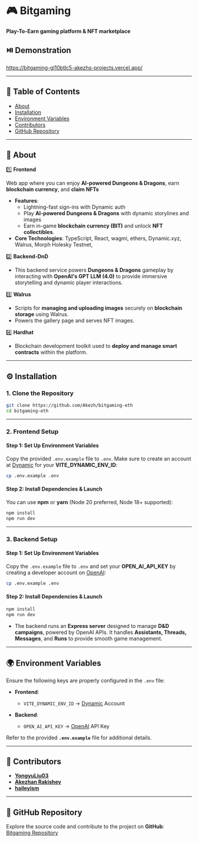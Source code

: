 # 🎮 Bitgaming

**Play-To-Earn gaming platform & NFT marketplace**

## ⏯️ Demonstration
https://bitgaming-gl10btlc5-akezhs-projects.vercel.app/

---

## 📑 Table of Contents

- [About](#about)
- [Installation](#installation)
- [Environment Variables](#environment-variables)
- [Contributors](#contributors)
- [GitHub Repository](#github-repository)

---

## 📖 About

1️⃣ **Frontend**

Web app where you can enjoy **AI-powered Dungeons & Dragons**, earn **blockchain currency**, and **claim NFTs**

- **Features**:
  - Lightning-fast sign-ins with Dynamic auth
  - Play **AI-powered Dungeons & Dragons** with dynamic storylines and images
  - Earn in-game **blockchain currency (BIT)** and unlock **NFT collectibles**.
- **Core Technologies**: TypeScript, React, wagmi, ethers, Dynamic.xyz, Walrus, Morph Holesky Testnet,

2️⃣ **Backend-DnD**

- This backend service powers **Dungeons & Dragons** gameplay by interacting with **OpenAI's GPT LLM (4.0)** to provide immersive storytelling and dynamic player interactions.

3️⃣ **Walrus**

- Scripts for **managing and uploading images** securely on **blockchain storage** using Walrus.
- Powers the gallery page and serves NFT images.

4️⃣ **Hardhat**

- Blockchain development toolkit used to **deploy and manage smart contracts** within the platform.

---

## ⚙️ Installation

### 1. Clone the Repository

```bash
git clone https://github.com/Akezh/bitgaming-eth
cd bitgaming-eth
```

---

### 2. Frontend Setup

#### Step 1: Set Up Environment Variables

Copy the provided `.env.example` file to `.env`. Make sure to create an account at [Dynamic](https://app.dynamic.xyz/) for your **VITE_DYNAMIC_ENV_ID**:

```bash
cp .env.example .env
```

#### Step 2: Install Dependencies & Launch

You can use **npm** or **yarn** (Node 20 preferred, Node 18+ supported):

```bash
npm install
npm run dev
```

---

### 3. Backend Setup

#### Step 1: Set Up Environment Variables

Copy the `.env.example` file to `.env` and set your **OPEN_AI_API_KEY** by creating a developer account on [OpenAI](https://platform.openai.com/):

```bash
cp .env.example .env
```

#### Step 2: Install Dependencies & Launch

```bash
npm install
npm run dev
```

- The backend runs an **Express server** designed to manage **D&D campaigns**, powered by OpenAI APIs. It handles **Assistants, Threads, Messages**, and **Runs** to provide smooth game management.

---

## 🌍 Environment Variables

Ensure the following keys are properly configured in the `.env` file:

- **Frontend**:

  - `VITE_DYNAMIC_ENV_ID` → [Dynamic](https://app.dynamic.xyz/) Account

- **Backend**:
  - `OPEN_AI_API_KEY` → [OpenAI](https://platform.openai.com/) API Key

Refer to the provided **`.env.example`** file for additional details.

---

## 👥 Contributors

- **[YongyuLiu03](https://github.com/YongyuLiu03)** 
- **[Akezhan Rakishev](https://github.com/Akezh)**  
- **[haileyism](https://github.com/haileyism)** 

---

## 📂 GitHub Repository

Explore the source code and contribute to the project on **GitHub**:  
[Bitgaming Repository](https://github.com/Akezh/bitgaming-eth)
